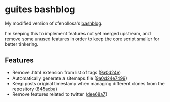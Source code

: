 # guites bashblog

My modified version of cfenollosa's [bashblog](https://github.com/cfenollosa/bashblog).

I'm keeping this to implement features not yet merged upstream, and remove some unused features in order to keep the core script smaller for better tinkering.

## Features

- Remove .html extension from list of tags ([9a0d24e](https://github.com/guites/bashblog/commit/9a0d24e749915a73214aa3350ecfc48c3188760c))
- Automatically generate a sitemaps file ([9a0d24e7499](https://github.com/guites/bashblog/commit/9a0d24e749915a73214aa3350ecfc48c3188760c))
- Keep posts original timestamp when managing different clones from the repository ([845acba](https://github.com/guites/bashblog/commit/845acbadf4abd32aa3fbdb271b796db56cfa3069))
- Remove features related to twitter ([dee68a7](https://github.com/guites/bashblog/commit/dee68a79c311148bd5c4371ef81a356482a7e066))
